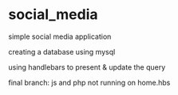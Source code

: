 # social_media
simple social media application

creating a database using mysql

using handlebars to present & update the query

final branch: js and php not running on home.hbs
